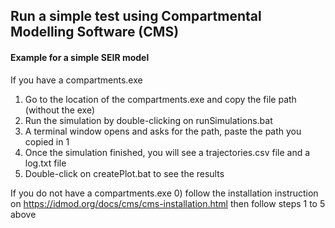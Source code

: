 

## Run a simple test using Compartmental Modelling Software (CMS)

#### Example for a simple SEIR model

If you have a compartments.exe
1) Go to the location of the compartments.exe and copy the file path (without the exe)
2) Run the simulation by double-clicking on runSimulations.bat
3) A terminal window opens and asks for the path, paste the path you copied in 1
4) Once the simulation finished, you will see a trajectories.csv file and a log.txt file
5) Double-click on createPlot.bat to see the results

If you do not have a compartments.exe
0) follow the installation instruction on https://idmod.org/docs/cms/cms-installation.html then follow steps 1 to 5 above

